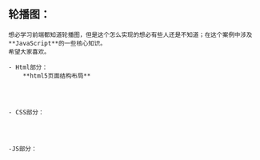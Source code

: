 ## 轮播图：
    想必学习前端都知道轮播图，但是这个怎么实现的想必有些人还是不知道；在这个案例中涉及**JavaScript**的一些核心知识。
    希望大家喜欢。

    - Html部分：
        **html5页面结构布局**




    - CSS部分：




    -JS部分：